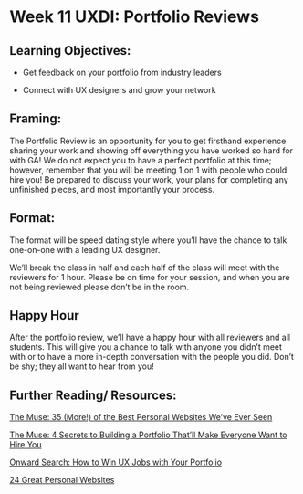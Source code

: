 # Week 11 UXDI: Portfolio Reviews      

## Learning Objectives: 

* Get feedback on your portfolio from industry leaders 

* Connect with UX designers and grow your network 

## Framing: 

The Portfolio Review is an opportunity for you to get firsthand experience sharing your work and showing off everything you have worked so hard for with GA! We do not expect you to have a perfect portfolio at this time; however, remember that you will be meeting 1 on 1 with people who could hire you! Be prepared to discuss your work, your plans for completing any unfinished pieces, and most importantly your process.

## Format: 

The format will be speed dating style where you’ll have the chance to talk one-on-one with a leading UX designer. 

We’ll break the class in half and each half of the class will meet with the reviewers for 1 hour. Please be on time for your session, and when you are not being reviewed please don’t be in the room. 

## Happy Hour 

After the portfolio review, we’ll have a happy hour with all reviewers and all students. This will give you a chance to talk with anyone you didn’t meet with or to have a more in-depth conversation with the people you did. Don’t be shy; they all want to hear from you! 

## Further Reading/ Resources: 

[The Muse: 35 (More!) of the Best Personal Websites We’ve Ever Seen](https://www.themuse.com/advice/35-more-of-the-best-personal-websites-weve-ever-seen?utm_source=Sailthru&utm_medium=email&utm_campaign=35%20%28More%21%29%20of%20the%20Best%20Personal%20Websites%20We%27ve%20Ever%20Seen&utm_term=Daily%20Email%20List)

[The Muse: 4 Secrets to Building a Portfolio That’ll Make Everyone Want to Hire You](https://www.themuse.com/advice/4-secrets-to-building-a-portfolio-thatll-make-everyone-want-to-hire-you?utm_source=Sailthru&utm_medium=email&utm_term=Daily%20Email%20List&utm_campaign=4%20Secrets%20to%20Building%20a%20Portfolio%20That%27ll%20Make%20Everyone%20Want%20to%20Hire%20You)

[Onward Search: How to Win UX Jobs with Your Portfolio](http://www.onwardsearch.com/2016/02/win-ux-jobs/)

[24 Great Personal Websites](https://www.themuse.com/advice/our-24-favorite-onepage-personal-websites-will-inspire-you-to-make-your-own)

